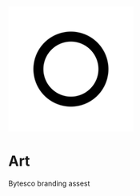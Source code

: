 <img style="text-align:center" width="250px" src="https://github.com/bytes/art/blob/master/white.png" />

# Art
Bytesco branding assest
